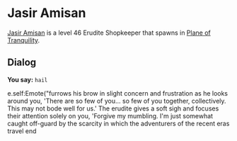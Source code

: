 # Jasir Amisan



[Jasir Amisan](/npc/203426) is a level 46 Erudite Shopkeeper that spawns in [Plane of Tranquility](/zone/203).



## Dialog

**You say:** `hail`



e.self:Emote("furrows his brow in slight concern and frustration as he looks around you, 'There are so few of you... so few of you together, collectively. This may not bode well for us.' The erudite gives a soft sigh and focuses their attention solely on you, 'Forgive my mumbling. I'm just somewhat caught off-guard by the scarcity in which the adventurers of the recent eras travel 
end
